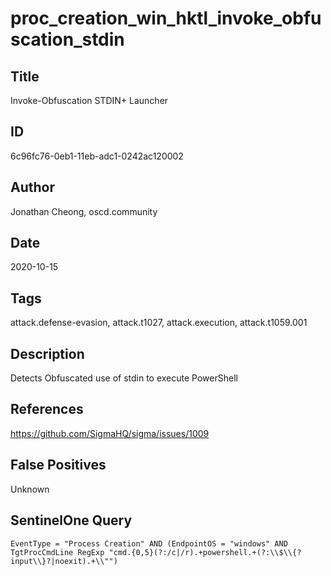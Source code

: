 # proc_creation_win_hktl_invoke_obfuscation_stdin

## Title
Invoke-Obfuscation STDIN+ Launcher

## ID
6c96fc76-0eb1-11eb-adc1-0242ac120002

## Author
Jonathan Cheong, oscd.community

## Date
2020-10-15

## Tags
attack.defense-evasion, attack.t1027, attack.execution, attack.t1059.001

## Description
Detects Obfuscated use of stdin to execute PowerShell

## References
https://github.com/SigmaHQ/sigma/issues/1009

## False Positives
Unknown

## SentinelOne Query
```
EventType = "Process Creation" AND (EndpointOS = "windows" AND TgtProcCmdLine RegExp "cmd.{0,5}(?:/c|/r).+powershell.+(?:\\$\\{?input\\}?|noexit).+\\"")

```
